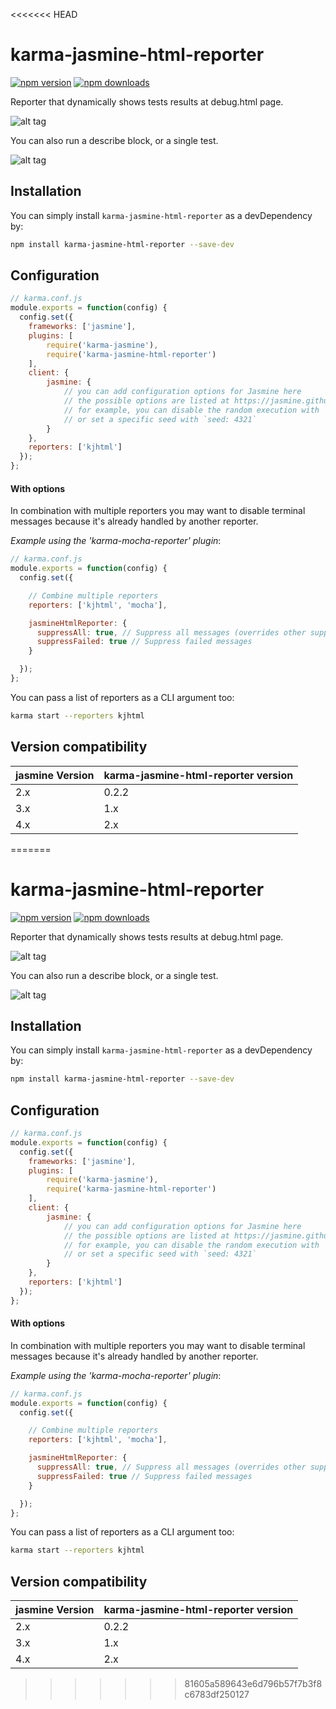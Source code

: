<<<<<<< HEAD
# karma-jasmine-html-reporter

[![npm version](https://img.shields.io/npm/v/karma-jasmine-html-reporter.svg)](https://www.npmjs.com/package/karma-jasmine-html-reporter) [![npm downloads](https://img.shields.io/npm/dm/karma-jasmine-html-reporter.svg)](https://www.npmjs.com/package/karma-jasmine-html-reporter)

Reporter that dynamically shows tests results at debug.html page.

![alt tag](/screenshots/reporter_1.png)

You can also run a describe block, or a single test.

![alt tag](/screenshots/reporter_2.png)

## Installation

You can simply install `karma-jasmine-html-reporter` as a devDependency by:
```bash
npm install karma-jasmine-html-reporter --save-dev
```

## Configuration
```js
// karma.conf.js
module.exports = function(config) {
  config.set({
    frameworks: ['jasmine'],
    plugins: [
        require('karma-jasmine'),
        require('karma-jasmine-html-reporter')
    ],
    client: {
        jasmine: {
            // you can add configuration options for Jasmine here
            // the possible options are listed at https://jasmine.github.io/api/edge/Configuration.html
            // for example, you can disable the random execution with `random: false`
            // or set a specific seed with `seed: 4321`
        }
    },
    reporters: ['kjhtml']
  });
};
```
#### With options
In combination with multiple reporters you may want to disable terminal messages because it's already handled by another reporter.

*Example using the 'karma-mocha-reporter' plugin*:
```js
// karma.conf.js
module.exports = function(config) {
  config.set({

    // Combine multiple reporters
    reporters: ['kjhtml', 'mocha'],

    jasmineHtmlReporter: {
      suppressAll: true, // Suppress all messages (overrides other suppress settings)
      suppressFailed: true // Suppress failed messages
    }

  });
};
```

You can pass a list of reporters as a CLI argument too:
```bash
karma start --reporters kjhtml
```

## Version compatibility

jasmine Version | karma-jasmine-html-reporter version
-|-
2.x | 0.2.2
3.x | 1.x
4.x | 2.x
=======
# karma-jasmine-html-reporter

[![npm version](https://img.shields.io/npm/v/karma-jasmine-html-reporter.svg)](https://www.npmjs.com/package/karma-jasmine-html-reporter) [![npm downloads](https://img.shields.io/npm/dm/karma-jasmine-html-reporter.svg)](https://www.npmjs.com/package/karma-jasmine-html-reporter)

Reporter that dynamically shows tests results at debug.html page.

![alt tag](/screenshots/reporter_1.png)

You can also run a describe block, or a single test.

![alt tag](/screenshots/reporter_2.png)

## Installation

You can simply install `karma-jasmine-html-reporter` as a devDependency by:
```bash
npm install karma-jasmine-html-reporter --save-dev
```

## Configuration
```js
// karma.conf.js
module.exports = function(config) {
  config.set({
    frameworks: ['jasmine'],
    plugins: [
        require('karma-jasmine'),
        require('karma-jasmine-html-reporter')
    ],
    client: {
        jasmine: {
            // you can add configuration options for Jasmine here
            // the possible options are listed at https://jasmine.github.io/api/edge/Configuration.html
            // for example, you can disable the random execution with `random: false`
            // or set a specific seed with `seed: 4321`
        }
    },
    reporters: ['kjhtml']
  });
};
```
#### With options
In combination with multiple reporters you may want to disable terminal messages because it's already handled by another reporter.

*Example using the 'karma-mocha-reporter' plugin*:
```js
// karma.conf.js
module.exports = function(config) {
  config.set({

    // Combine multiple reporters
    reporters: ['kjhtml', 'mocha'],

    jasmineHtmlReporter: {
      suppressAll: true, // Suppress all messages (overrides other suppress settings)
      suppressFailed: true // Suppress failed messages
    }

  });
};
```

You can pass a list of reporters as a CLI argument too:
```bash
karma start --reporters kjhtml
```

## Version compatibility

jasmine Version | karma-jasmine-html-reporter version
-|-
2.x | 0.2.2
3.x | 1.x
4.x | 2.x
>>>>>>> 81605a589643e6d796b57f7b3f8c6783df250127
